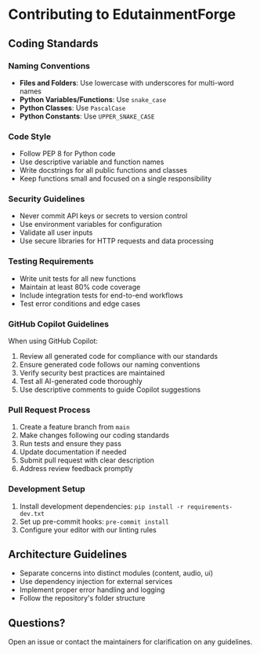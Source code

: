 # Contributing to EdutainmentForge

## Coding Standards

### Naming Conventions

- **Files and Folders**: Use lowercase with underscores for multi-word names
- **Python Variables/Functions**: Use `snake_case`
- **Python Classes**: Use `PascalCase`
- **Python Constants**: Use `UPPER_SNAKE_CASE`

### Code Style

- Follow PEP 8 for Python code
- Use descriptive variable and function names
- Write docstrings for all public functions and classes
- Keep functions small and focused on a single responsibility

### Security Guidelines

- Never commit API keys or secrets to version control
- Use environment variables for configuration
- Validate all user inputs
- Use secure libraries for HTTP requests and data processing

### Testing Requirements

- Write unit tests for all new functions
- Maintain at least 80% code coverage
- Include integration tests for end-to-end workflows
- Test error conditions and edge cases

### GitHub Copilot Guidelines

When using GitHub Copilot:

1. Review all generated code for compliance with our standards
2. Ensure generated code follows our naming conventions
3. Verify security best practices are maintained
4. Test all AI-generated code thoroughly
5. Use descriptive comments to guide Copilot suggestions

### Pull Request Process

1. Create a feature branch from `main`
2. Make changes following our coding standards
3. Run tests and ensure they pass
4. Update documentation if needed
5. Submit pull request with clear description
6. Address review feedback promptly

### Development Setup

1. Install development dependencies: `pip install -r requirements-dev.txt`
2. Set up pre-commit hooks: `pre-commit install`
3. Configure your editor with our linting rules

## Architecture Guidelines

- Separate concerns into distinct modules (content, audio, ui)
- Use dependency injection for external services
- Implement proper error handling and logging
- Follow the repository's folder structure

## Questions?

Open an issue or contact the maintainers for clarification on any guidelines.
